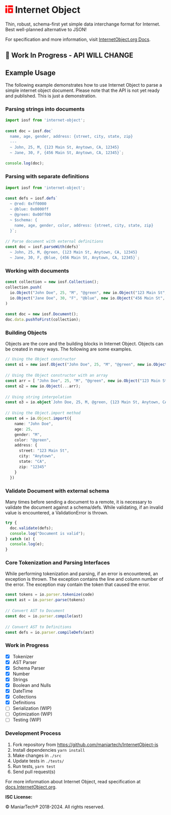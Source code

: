 # <img src="./logo/internet-object-logo.png" height="24px" alt="Internet Object" title="Internet Object"> Internet Object

Thin, robust, schema-first yet simple data interchange format for Internet. Best well-planned alternative to JSON!

For specification and more information, visit [InternetObject.org Docs](https://docs.internetobject.org).

## 🚧 Work In Progress - API WILL CHANGE

## Example Usage

The following example demonstrates how to use Internet Object to parse a simple internet object document. Please note that the API is not yet ready and published. This is just a demonstration.

### Parsing strings into documents

```ts
import iosf from 'internet-object';

const doc = iosf.doc`
  name, age, gender, address: {street, city, state, zip}
  ---
  ~ John, 25, M, {123 Main St, Anytown, CA, 12345}
  ~ Jane, 30, F, {456 Main St, Anytown, CA, 12345}`;

console.log(doc);
```

### Parsing with separate definitions

```ts
import iosf from 'internet-object';

const defs = iosf.defs`
  ~ @red: 0xff0000
  ~ @blue: 0x0000ff
  ~ @green: 0x00ff00
  ~ $schema: {
    name, age, gender, color, address: {street, city, state, zip}
  }`;

// Parse document with external definitions
const doc = iosf.parseWith(defs)`
  ~ John, 25, M, @green, {123 Main St, Anytown, CA, 12345}
  ~ Jane, 30, F, @blue, {456 Main St, Anytown, CA, 12345}`;
```

### Working with documents

```ts
const collection = new iosf.Collection();
collection.push(
  io.Object("John Doe", 25, "M", "@green", new io.Object("123 Main St", "Anytown", "CA", "12345")),
  io.Object("Jane Doe", 30, "F", "@blue", new io.Object("456 Main St", "Anytown", "CA", "12345")),
)

const doc = new iosf.Document();
doc.data.pushToFirst(collection);
```

### Building Objects

Objects are the core and the building blocks in Internet Object. Objects can
be created in many ways. The following are some examples.

```ts
// Using the Object constructor
const o1 = new iosf.Object("John Doe", 25, "M", "@green", new io.Object("123 Main St", "Anytown", "CA", "12345"));

// Using the Object constructor with an array
const arr = [ "John Doe", 25, "M", "@green", new io.Object("123 Main St", "Anytown", "CA", "12345") ]
const o2 = new io.Object(...arr);

// Using string interpolation
const o3 = io.object`John Doe, 25, M, @green, {123 Main St, Anytown, CA, 12345}`;

// Using the Object.import method
const o4 = io.Object.import({
    name: "John Doe",
    age: 25,
    gender: "M",
    color: "@green",
    address: {
      street: "123 Main St",
      city: "Anytown",
      state: "CA",
      zip: "12345"
    }
  })
```

### Validate Document with external schema

Many times before sending a document to a remote, it is necessary to validate
the document against a schema/defs. While validating, if an invalid value is
encountered, a ValidationError is thrown.

```ts
try {
  doc.validate(defs);
  console.log("Document is valid");
} catch (e) {
  console.log(e);
}
```

### Core Tokenization and Parsing Interfaces

While performing tokenization and parsing, if an error is encountered, an
exception is thrown. The exception contains the line and column number of
the error. The exception may contain the token that caused the error.

```ts
const tokens = io.parser.tokenize(code)
const ast = io.parser.parse(tokens)

// Convert AST to Document
const doc = io.parser.compile(ast)

// Convert AST to Definitions
const defs = io.parser.compileDefs(ast)
```

### Work in Progress

- [x] Tokenizer
- [x] AST Parser
- [x] Schema Parser
- [x] Number
- [x] Strings
- [x] Boolean and Nulls
- [x] DateTime
- [x] Collections
- [x] Definitions
- [ ] Serialization (WIP)
- [ ] Optimization (WIP)
- [ ] Testing (WIP)

### Development Process

1. Fork repository from <https://github.com/maniartech/InternetObject-js>
1. Install dependencies `yarn install`
1. Make changes in `./src`
1. Update tests in `./tests/`
1. Run tests, `yarn test`
1. Send pull request(s)

For more information about Internet Object, read specification at [docs.InternetObject.org](https://docs.internetobject.org).

**ISC License:**

© ManiarTech®️ 2018-2024. All rights reserved.
